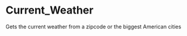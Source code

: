 Current_Weather
===============

Gets the current weather from a zipcode or the biggest American cities
